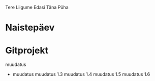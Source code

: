 <!-- From Uus-Branch -->

Tere
Liigume Edasi Täna Püha

# Naistepäev

# Gitprojekt

muudatus

+ muudatus
muudatus 1.3
muudatus 1.4
muudatus 1.5
muudatus 1.6

